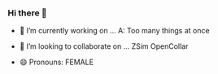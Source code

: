 ### Hi there 👋



- 🔭 I’m currently working on ...
A: Too many things at once


- 👯 I’m looking to collaborate on ...
ZSim
OpenCollar
 
 
- 😄 Pronouns: FEMALE


<!--
**zontreck/zontreck** is a ✨ _special_ ✨ repository because its `README.md` (this file) appears on your GitHub profile.

Here are some ideas to get you started:

- 🔭 I’m currently working on ...
- 🌱 I’m currently learning ...
- 👯 I’m looking to collaborate on ...
- 🤔 I’m looking for help with ...
- 💬 Ask me about ...
- 📫 How to reach me: ...
- 😄 Pronouns: ...
- ⚡ Fun fact: ...
-->
